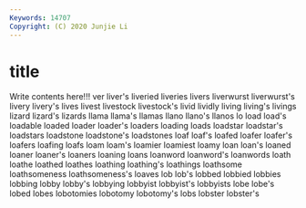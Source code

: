 ```yaml
---
Keywords: 14707
Copyright: (C) 2020 Junjie Li
---
```


# title

Write contents here!!!
ver 
liver's 
liveried 
liveries 
livers 
liverwurst 
liverwurst's 
livery 
livery's 
lives
livest 
livestock 
livestock's 
livid 
lividly 
living 
living's 
livings 
lizard 
lizard's
lizards 
llama 
llama's 
llamas 
llano 
llano's 
llanos 
lo 
load 
load's
loadable 
loaded 
loader 
loader's 
loaders 
loading 
loads 
loadstar 
loadstar's 
loadstars
loadstone 
loadstone's 
loadstones 
loaf 
loaf's 
loafed 
loafer 
loafer's 
loafers 
loafing
loafs 
loam 
loam's 
loamier 
loamiest 
loamy 
loan 
loan's 
loaned 
loaner
loaner's 
loaners 
loaning 
loans 
loanword 
loanword's 
loanwords 
loath 
loathe 
loathed
loathes 
loathing 
loathing's 
loathings 
loathsome 
loathsomeness 
loathsomeness's 
loaves 
lob 
lob's
lobbed 
lobbied 
lobbies 
lobbing 
lobby 
lobby's 
lobbying 
lobbyist 
lobbyist's 
lobbyists
lobe 
lobe's 
lobed 
lobes 
lobotomies 
lobotomy 
lobotomy's 
lobs 
lobster 
lobster's
